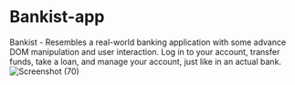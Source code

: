 # Bankist-app
Bankist - Resembles a real-world banking application with some advance DOM manipulation and user interaction. Log in to your account, transfer funds, take a loan, and manage your account, just like in an actual bank. 
![Screenshot (70)](https://user-images.githubusercontent.com/58100439/224468867-35bd4469-5479-479b-a94c-c389a7c74338.png)

